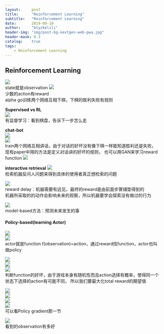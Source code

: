 ```yaml
---
layout:     post
title:      "Reinforcement Learning"
subtitle:   "Reinforcement Learning"
date:       2019-09-10
author:     "btyzkelili"
header-img: "img/post-bg-nextgen-web-pwa.jpg"
header-mask: 0.3
catalog:    true
tags:
    - Reinforcement Learning
---  
```

## Reinforcement Learning
![](/img/lhy_ml/drl-1.jpg)  
state就是observation
![](/img/lhy_ml/drl-3.jpg)  
少数的action有reward  
alpha go训练两个网络互相下棋，下棋的胜利失败有规则

**Supervised vs RL**  
![](/img/lhy_ml/drl-4.jpg)  
有监督学习：看到棋盘，告诉下一步怎么走

**chat-bot**  
![](/img/lhy_ml/drl-5.jpg)  
![](/img/lhy_ml/drl-6.jpg)  
train两个网络互相讲话，由于对话的好坏没有像下棋一样能知道胜利还是失败，现有paper中用的方法是定义对话讲的好坏的规则，
也可以用GAN来学习reward function
![](/img/lhy_ml/drl-7.jpg)  

**interactive retrieval**
![](/img/lhy_ml/drl-10.jpg)  
检索机器反问人问题来得到具体的使用者真正想检索的问题

![](/img/lhy_ml/drl-8.jpg)  
reward delay：机器需要有远见，最终的reward是由前面步骤铺垫得到的  
机器所采取的的动作会影响未来的观察，所以机器要学会探索没有做过的行为

![](/img/lhy_ml/drl-9.jpg)  
model-based方法：预测未来发生的事

#### Policy-based(learning Actor)
![](/img/lhy_ml/drl-11.jpg)  
![](/img/lhy_ml/drl-2.jpg)  
actor就是function f(observation)=action，通过reward找function，actor也叫做policy

![](/img/lhy_ml/drl-12.jpg)  
![](/img/lhy_ml/drl-14.jpg)  
![](/img/lhy_ml/drl-15.jpg)  
判断function的好坏，由于游戏本身有随机性而且action选择有概率，使得同一个状态下选择的action有可能不同，
所以我们要最大化total reward的期望值

![](/img/lhy_ml/drl-13.jpg)  
![](/img/lhy_ml/drl-16.jpg)  
![](/img/lhy_ml/drl-17.jpg)  
![](/img/lhy_ml/drl-18.jpg)  
可以看Policy gradient那一节

![](/img/lhy_ml/drl-19.jpg)  
看到的observation有多好
